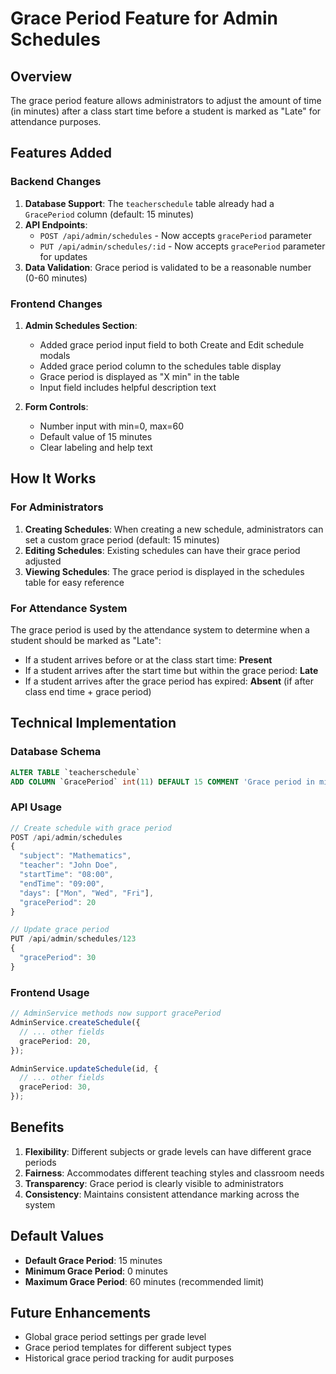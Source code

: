 # Grace Period Feature for Admin Schedules

## Overview

The grace period feature allows administrators to adjust the amount of time (in minutes) after a class start time before a student is marked as "Late" for attendance purposes.

## Features Added

### Backend Changes

1. **Database Support**: The `teacherschedule` table already had a `GracePeriod` column (default: 15 minutes)
2. **API Endpoints**:
   - `POST /api/admin/schedules` - Now accepts `gracePeriod` parameter
   - `PUT /api/admin/schedules/:id` - Now accepts `gracePeriod` parameter for updates
3. **Data Validation**: Grace period is validated to be a reasonable number (0-60 minutes)

### Frontend Changes

1. **Admin Schedules Section**:

   - Added grace period input field to both Create and Edit schedule modals
   - Added grace period column to the schedules table display
   - Grace period is displayed as "X min" in the table
   - Input field includes helpful description text

2. **Form Controls**:
   - Number input with min=0, max=60
   - Default value of 15 minutes
   - Clear labeling and help text

## How It Works

### For Administrators

1. **Creating Schedules**: When creating a new schedule, administrators can set a custom grace period (default: 15 minutes)
2. **Editing Schedules**: Existing schedules can have their grace period adjusted
3. **Viewing Schedules**: The grace period is displayed in the schedules table for easy reference

### For Attendance System

The grace period is used by the attendance system to determine when a student should be marked as "Late":

- If a student arrives before or at the class start time: **Present**
- If a student arrives after the start time but within the grace period: **Late**
- If a student arrives after the grace period has expired: **Absent** (if after class end time + grace period)

## Technical Implementation

### Database Schema

```sql
ALTER TABLE `teacherschedule`
ADD COLUMN `GracePeriod` int(11) DEFAULT 15 COMMENT 'Grace period in minutes for late arrivals' AFTER `DayOfWeek`;
```

### API Usage

```javascript
// Create schedule with grace period
POST /api/admin/schedules
{
  "subject": "Mathematics",
  "teacher": "John Doe",
  "startTime": "08:00",
  "endTime": "09:00",
  "days": ["Mon", "Wed", "Fri"],
  "gracePeriod": 20
}

// Update grace period
PUT /api/admin/schedules/123
{
  "gracePeriod": 30
}
```

### Frontend Usage

```typescript
// AdminService methods now support gracePeriod
AdminService.createSchedule({
  // ... other fields
  gracePeriod: 20,
});

AdminService.updateSchedule(id, {
  // ... other fields
  gracePeriod: 30,
});
```

## Benefits

1. **Flexibility**: Different subjects or grade levels can have different grace periods
2. **Fairness**: Accommodates different teaching styles and classroom needs
3. **Transparency**: Grace period is clearly visible to administrators
4. **Consistency**: Maintains consistent attendance marking across the system

## Default Values

- **Default Grace Period**: 15 minutes
- **Minimum Grace Period**: 0 minutes
- **Maximum Grace Period**: 60 minutes (recommended limit)

## Future Enhancements

- Global grace period settings per grade level
- Grace period templates for different subject types
- Historical grace period tracking for audit purposes
